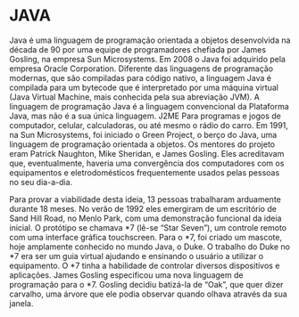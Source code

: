 # JAVA

Java é uma linguagem de programação orientada a objetos desenvolvida na década de 90 por uma equipe de programadores chefiada por James Gosling, na empresa Sun Microsystems. Em 2008 o Java foi adquirido pela empresa Oracle Corporation. Diferente das linguagens de programação modernas, que são compiladas para código nativo, a linguagem Java é compilada para um bytecode que é interpretado por uma máquina virtual (Java Virtual Machine, mais conhecida pela sua abreviação JVM). A linguagem de programação Java é a linguagem convencional da Plataforma Java, mas não é a sua única linguagem. J2ME Para programas e jogos de computador, celular, calculadoras, ou até mesmo o rádio do carro.
Em 1991, na Sun Microsystems, foi iniciado o Green Project, o berço do Java, uma linguagem de programação orientada a objetos. Os mentores do projeto eram Patrick Naughton, Mike Sheridan, e James Gosling. Eles acreditavam que, eventualmente, haveria uma convergência dos computadores com os equipamentos e eletrodomésticos frequentemente usados pelas pessoas no seu dia-a-dia.

Para provar a viabilidade desta ideia, 13 pessoas trabalharam arduamente durante 18 meses. No verão de 1992 eles emergiram de um escritório de Sand Hill Road, no Menlo Park, com uma demonstração funcional da ideia inicial. O protótipo se chamava *7 (lê-se “Star Seven”), um controle remoto com uma interface gráfica touchscreen. Para o *7, foi criado um mascote, hoje amplamente conhecido no mundo Java, o Duke. O trabalho do Duke no *7 era ser um guia virtual ajudando e ensinando o usuário a utilizar o equipamento. O *7 tinha a habilidade de controlar diversos dispositivos e aplicações. James Gosling especificou uma nova linguagem de programação para o *7. Gosling decidiu batizá-la de “Oak”, que quer dizer carvalho, uma árvore que ele podia observar quando olhava através da sua janela.
